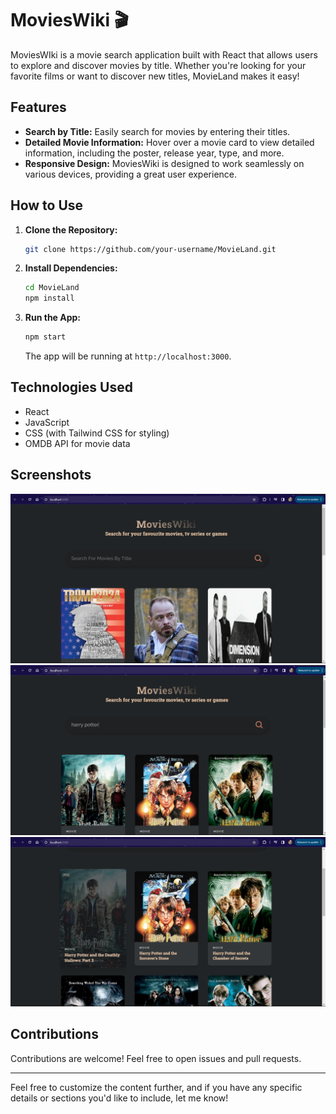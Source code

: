 # MoviesWiki 🎬

MoviesWIki is a movie search application built with React that allows users to explore and discover movies by title. Whether you're looking for your favorite films or want to discover new titles, MovieLand makes it easy!

## Features

- **Search by Title:** Easily search for movies by entering their titles.
- **Detailed Movie Information:** Hover over a movie card to view detailed information, including the poster, release year, type, and more.
- **Responsive Design:** MoviesWiki is designed to work seamlessly on various devices, providing a great user experience.

## How to Use

1. **Clone the Repository:**
   ```bash
   git clone https://github.com/your-username/MovieLand.git
   ```

2. **Install Dependencies:**
   ```bash
   cd MovieLand
   npm install
   ```

3. **Run the App:**
   ```bash
   npm start
   ```

   The app will be running at `http://localhost:3000`.

## Technologies Used

- React
- JavaScript
- CSS (with Tailwind CSS for styling)
- OMDB API for movie data

## Screenshots

![Screenshot 1](screenshots/screenshot1.png)
![Screenshot 2](screenshots/screenshot2.png)
![Screenshot 3](screenshots/screenshot3.png)

## Contributions

Contributions are welcome! Feel free to open issues and pull requests.

---

Feel free to customize the content further, and if you have any specific details or sections you'd like to include, let me know!
